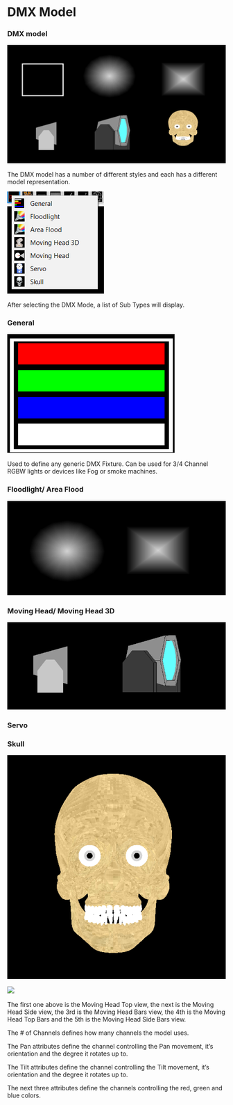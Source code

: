 # DMX Model

### **DMX model**

![DMX Model Types](<../../../.gitbook/assets/image (417).png>)

The DMX model has a number of different styles and each has a different model representation.

![](<../../../.gitbook/assets/image (430).png>)

After selecting the DMX Mode, a list of Sub Types will display.

### General

![](<../../../.gitbook/assets/image (455).png>)

Used to define any generic DMX Fixture. Can be used for 3/4 Channel RGBW lights or devices like Fog or smoke machines.

### Floodlight/ Area Flood

![](<../../../.gitbook/assets/image (422).png>)



### Moving Head/ Moving Head 3D

![](<../../../.gitbook/assets/image (436).png>)

### Servo



### Skull

![](<../../../.gitbook/assets/image (438).png>)

![](https://lh6.googleusercontent.com/hlnUZs3u3o71gEP6yLTPvw3MJz7G5WK0cAh9n-ekW-Y9NqSVLqzMz6OAA2xk4UepfurpVYtx3\_8dGC1PKmy1uZd\_PRbR7yAhd0l\_5-FP-OCJB5VZOlx7CVRPo8H6Gh25q5xTGbiZ)

The first one above is the Moving Head Top view, the next is the Moving Head Side view, the 3rd is the Moving Head Bars view, the 4th is the Moving Head Top Bars and the 5th is the Moving Head Side Bars view.

The # of Channels defines how many channels the model uses.

The Pan attributes define the channel controlling the Pan movement, it’s orientation and the degree it rotates up to.

The Tilt attributes define the channel controlling the Tilt movement, it’s orientation and the degree it rotates up to.

The next three attributes define the channels controlling the red, green and blue colors.
